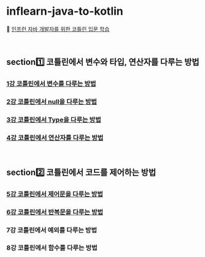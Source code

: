 # inflearn-java-to-kotlin
🔗 [인프런 자바 개발자를 위한 코틀린 입문 학습](https://www.inflearn.com/course/java-to-kotlin/dashboard)

<br>

## section1️⃣ 코틀린에서 변수와 타입, 연산자를 다루는 방법
### [1강 코틀린에서 변수를 다루는 방법](https://github.com/dmswl0311/inflearn-java-to-kotlin/blob/main/section1/section1-1.md)
### [2강 코틀린에서 null을 다루는 방법](https://github.com/dmswl0311/inflearn-java-to-kotlin/blob/main/section1/section1-2.md)
### [3강 코틀린에서 Type을 다루는 방법](https://github.com/dmswl0311/inflearn-java-to-kotlin/blob/main/section1/section1-3.md)
### [4강 코틀린에서 연산자를 다루는 방법](https://github.com/dmswl0311/inflearn-java-to-kotlin/blob/main/section1/section1-4.md)
<br>

## section2️⃣ 코틀린에서 코드를 제어하는 방법
### [5강 코틀린에서 제어문을 다루는 방법](https://github.com/dmswl0311/inflearn-java-to-kotlin/blob/main/section2/section2-5.md)
### [6강 코틀린에서 반복문을 다루는 방법](https://github.com/dmswl0311/inflearn-java-to-kotlin/blob/main/section2/section2-6.md)
### 7강 코틀린에서 예외를 다루는 방법
### 8강 코틀린에서 함수를 다루는 방법

